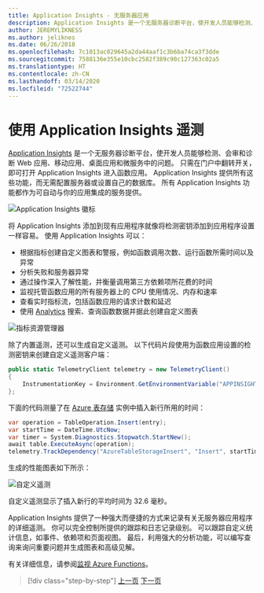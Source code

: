 ```yaml
---
title: Application Insights - 无服务器应用
description: Application Insights 是一个无服务器诊断平台，使开发人员能够检测、会审和诊断 Web 应用、移动应用、桌面应用和微服务中的问题。
author: JEREMYLIKNESS
ms.author: jeliknes
ms.date: 06/26/2018
ms.openlocfilehash: 7c1013ac029645a2da44aaf1c3b6ba74ca3f3dde
ms.sourcegitcommit: 7588136e355e10cbc2582f389c90c127363c02a5
ms.translationtype: HT
ms.contentlocale: zh-CN
ms.lasthandoff: 03/14/2020
ms.locfileid: "72522744"
---
```

# <a name="telemetry-with-application-insights"></a>使用 Application Insights 遥测

[Application Insights](https://docs.microsoft.com/azure/application-insights) 是一个无服务器诊断平台，使开发人员能够检测、会审和诊断 Web 应用、移动应用、桌面应用和微服务中的问题。 只需在门户中翻转开关，即可打开 Application Insights 进入函数应用。 Application Insights 提供所有这些功能，而无需配置服务器或设置自己的数据库。 所有 Application Insights 功能都作为可自动与你的应用集成的服务提供。

![Application Insights 徽标](./media/application-insights-logo.png)

将 Application Insights 添加到现有应用程序就像将检测密钥添加到应用程序设置一样容易。 使用 Application Insights 可以：

- 根据指标创建自定义图表和警报，例如函数调用次数、运行函数所需时间以及异常
- 分析失败和服务器异常
- 通过操作深入了解性能，并衡量调用第三方依赖项所花费的时间
- 监视托管函数应用的所有服务器上的 CPU 使用情况、内存和速率
- 查看实时指标流，包括函数应用的请求计数和延迟
- 使用 [Analytics](https://docs.microsoft.com/azure/application-insights/app-insights-analytics) 搜索、查询函数数据并据此创建自定义图表

![指标资源管理器](./media/metrics-explorer.png)

除了内置遥测，还可以生成自定义遥测。 以下代码片段使用为函数应用设置的检测密钥来创建自定义遥测客户端：

```csharp
public static TelemetryClient telemetry = new TelemetryClient()
{
    InstrumentationKey = Environment.GetEnvironmentVariable("APPINSIGHTS_INSTRUMENTATIONKEY")
};
```

下面的代码测量了在 [Azure 表存储](https://docs.microsoft.com/azure/cosmos-db/table-storage-overview) 实例中插入新行所用的时间：

```csharp
var operation = TableOperation.Insert(entry);
var startTime = DateTime.UtcNow;
var timer = System.Diagnostics.Stopwatch.StartNew();
await table.ExecuteAsync(operation);
telemetry.TrackDependency("AzureTableStorageInsert", "Insert", startTime, timer.Elapsed, true);
```

生成的性能图表如下所示：

![自定义遥测](./media/custom-telemetry.png)

自定义遥测显示了插入新行的平均时间为 32.6 毫秒。

Application Insights 提供了一种强大而便捷的方式来记录有关无服务器应用程序的详细遥测。 你可以完全控制所提供的跟踪和日志记录级别。 可以跟踪自定义统计信息，如事件、依赖项和页面视图。 最后，利用强大的分析功能，可以编写查询来询问重要问题并生成图表和高级见解。

有关详细信息，请参阅[监视 Azure Functions](https://docs.microsoft.com/azure/azure-functions/functions-monitoring)。

>[!div class="step-by-step"]
>[上一页](azure-functions.md)
>[下一页](logic-apps.md)
